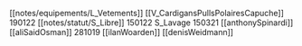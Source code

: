 [[notes/equipements/L_Vetements]] [[V_CardigansPullsPolairesCapuche]] 190122 [[notes/statut/S_Libre]]
150122 S_Lavage
150321 [[anthonySpinardi]]
[[aliSaidOsman]]
281019 [[ilanWoarden]]
[[denisWeidmann]]